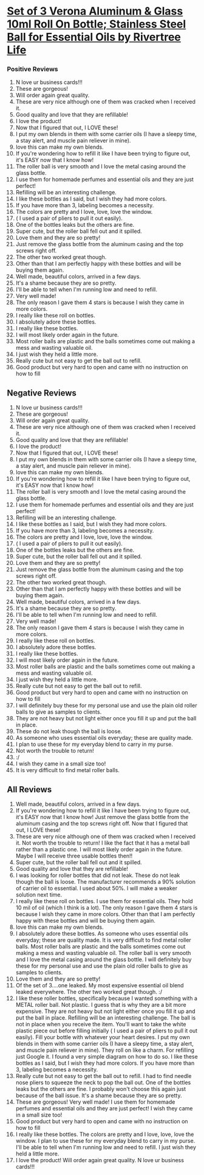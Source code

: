# [Set of 3 Verona Aluminum &amp; Glass 10ml Roll On Bottle; Stainless Steel Ball for Essential Oils by Rivertree Life](https://products.checkmycream.com/products/Set-of-3-Verona-Aluminum-and-Glass-10ml-Roll-On-Bottle-Stainless-Steel-Ball-for-Essential-Oils-by-Rivertree-Life.html)

### Positive Reviews

<ol>
      <li>N love ur business cards!!!</li>
      <li>These are gorgeous!</li>
      <li>Will order again great quality.</li>
      <li>These are very nice although one of them was cracked when I received it.  </li>
      <li>Good quality and love that they are refillable!</li>
      <li>I love the product!</li>
      <li>Now that I figured that out, I LOVE these!</li>
      <li>I put my own blends in them with some carrier oils (I have a sleepy time, a stay alert, and muscle pain reliever in mine).</li>
      <li>love this can make my own blends.</li>
      <li>If you&#x27;re wondering how to refill it like I have been trying to figure out, it&#x27;s EASY now that I know how!  </li>
      <li>The roller ball is very smooth and I love the metal casing around the glass bottle.</li>
      <li>I use them for homemade perfumes and essential oils and they are just perfect!</li>
      <li>Refilling will be an interesting challenge.</li>
      <li>I like these bottles as I said, but I wish they had more colors.</li>
      <li>If you have more than 3, labeling becomes a necessity.</li>
      <li>The colors are pretty and I love, love, love the window.  </li>
      <li>( I used a pair of pliers to pull it out easily).</li>
      <li>One of the bottles leaks but the others are fine.  </li>
      <li>Super cute, but the roller ball fell out and it spilled.</li>
      <li>Love them and they are so pretty!</li>
      <li>Just remove the glass bottle from the aluminum casing and the top screws right off.  </li>
      <li>The other two worked great though.</li>
      <li>Other than that I am perfectly happy with these bottles and will be buying them again.</li>
      <li>Well made, beautiful colors, arrived in a few days.</li>
      <li>It&#x27;s a shame because they are so pretty.</li>
      <li>I&#x27;ll be able to tell when I&#x27;m running low and need to refill.  </li>
      <li>Very well made!</li>
      <li>The only reason I gave them 4 stars is because I wish they came in more colors.</li>
      <li>I really like these roll on bottles.</li>
      <li>I absolutely adore these bottles.</li>
      <li>I really like these bottles.  </li>
      <li>I will most likely order again in the future.  </li>
      <li>Most roller balls are plastic and the balls sometimes come out making a mess and wasting valuable oil.</li>
      <li>I just wish they held a little more.</li>
      <li>Really cute but not easy to get the ball out to refill.  </li>
      <li>Good product but very hard to open and came with no instruction on how to fill</li>
</ol>


<h2>Negative Reviews</h2>
<ol>
<li> N love ur business cards!!!</li>
<li> These are gorgeous!</li>
<li> Will order again great quality.</li>
<li> These are very nice although one of them was cracked when I received it.  </li>
<li> Good quality and love that they are refillable!</li>
<li> I love the product!</li>
<li> Now that I figured that out, I LOVE these!</li>
<li> I put my own blends in them with some carrier oils (I have a sleepy time, a stay alert, and muscle pain reliever in mine).</li>
<li> love this can make my own blends.</li>
<li> If you&#x27;re wondering how to refill it like I have been trying to figure out, it&#x27;s EASY now that I know how!  </li>
<li> The roller ball is very smooth and I love the metal casing around the glass bottle.</li>
<li> I use them for homemade perfumes and essential oils and they are just perfect!</li>
<li> Refilling will be an interesting challenge.</li>
<li> I like these bottles as I said, but I wish they had more colors.</li>
<li> If you have more than 3, labeling becomes a necessity.</li>
<li> The colors are pretty and I love, love, love the window.  </li>
<li> ( I used a pair of pliers to pull it out easily).</li>
<li> One of the bottles leaks but the others are fine.  </li>
<li> Super cute, but the roller ball fell out and it spilled.</li>
<li> Love them and they are so pretty!</li>
<li> Just remove the glass bottle from the aluminum casing and the top screws right off.  </li>
<li> The other two worked great though.</li>
<li> Other than that I am perfectly happy with these bottles and will be buying them again.</li>
<li> Well made, beautiful colors, arrived in a few days.</li>
<li> It&#x27;s a shame because they are so pretty.</li>
<li> I&#x27;ll be able to tell when I&#x27;m running low and need to refill.  </li>
<li> Very well made!</li>
<li> The only reason I gave them 4 stars is because I wish they came in more colors.</li>
<li> I really like these roll on bottles.</li>
<li> I absolutely adore these bottles.</li>
<li> I really like these bottles.  </li>
<li> I will most likely order again in the future.  </li>
<li> Most roller balls are plastic and the balls sometimes come out making a mess and wasting valuable oil.</li>
<li> I just wish they held a little more.</li>
<li> Really cute but not easy to get the ball out to refill.  </li>
<li> Good product but very hard to open and came with no instruction on how to fill</li>
<li> I will definitely buy these for my personal use and use the plain old roller balls to give as samples to clients.</li>
<li> They are not heavy but not light either once you fill it up and put the ball in place.</li>
<li> These do not leak though the ball is loose.  </li>
<li> As someone who uses essential oils everyday; these are quality made.</li>
<li> I plan to use these for my everyday blend to carry in my purse.  </li>
<li> Not worth the trouble to return!  </li>
<li> :/</li>
<li> I wish they came in a small size too!</li>
<li> It is very difficult to find metal roller balls.</li>
</ol>

<h2>All Reviews</h2>

<ol>
    <li> Well made, beautiful colors, arrived in a few days.</li>
    <li> If you&#x27;re wondering how to refill it like I have been trying to figure out, it&#x27;s EASY now that I know how!  Just remove the glass bottle from the aluminum casing and the top screws right off.  Now that I figured that out, I LOVE these!</li>
    <li> These are very nice although one of them was cracked when I received it.  Not worth the trouble to return!  I like the fact that it has a metal ball rather than a plastic one.  I will most likely order again in the future.  Maybe I will receive three usable bottles then!!</li>
    <li> Super cute, but the roller ball fell out and it spilled.</li>
    <li> Good quality and love that they are refillable!</li>
    <li> I was looking for roller bottles that did not leak.  These do not leak though the ball is loose.  The manufacturer recommends a 90% solution of carrier oil to essential.  I used about 50%.  I will make a weaker solution next time.</li>
    <li> I really like these roll on bottles. I use them for essential oils. They hold 10 mil of oil (which I think is a lot). The only reason I gave them 4 stars is because I wish they came in more colors. Other than that I am perfectly happy with these bottles and will be buying them again.</li>
    <li> love this can make my own blends.</li>
    <li> I absolutely adore these bottles. As someone who uses essential oils everyday; these are quality made. It is very difficult to find metal roller balls. Most roller balls are plastic and the balls sometimes come out making a mess and wasting valuable oil. The roller ball is very smooth and I love the metal casing around the glass bottle. I will definitely buy these for my personal use and use the plain old roller balls to give as samples to clients.</li>
    <li> Love them and they are so pretty!</li>
    <li> Of the set of 3....one leaked. My most expensive essential oil blend leaked everywhere. The other two worked great though. :/</li>
    <li> I like these roller bottles, specifically because I wanted something with a METAL roller ball. Not plastic. I guess that is why they are a bit more expensive. They are not heavy but not light either once you fill it up and put the ball in place. Refilling will be an interesting challenge. The ball is not in place when you receive the item. You&#x27;ll want to take the white plastic piece out before filling initially ( I used a pair of pliers to pull it out easily). Fill your bottle with whatever your heart desires. I put my own blends in them with some carrier oils (I have a sleepy time, a stay alert, and muscle pain reliever in mine). They roll on like a charm. For refilling just Google it. I found a very simple diagram on how to do so. I like these bottles as I said, but I wish they had more colors. If you have more than 3, labeling becomes a necessity.</li>
    <li> Really cute but not easy to get the ball out to refill.  I had to find needle nose pliers to squeeze the neck to pop the ball out.  One of the bottles leaks but the others are fine.  I probably won&#x27;t choose this again just because of the ball issue.  It&#x27;s a shame because they are so pretty.</li>
    <li> These are gorgeous! Very well made! I use them for homemade perfumes and essential oils and they are just perfect! I wish they came in a small size too!</li>
    <li> Good product but very hard to open and came with no instruction on how to fill</li>
    <li> I really like these bottles.  The colors are pretty and I love, love, love the window.  I plan to use these for my everyday blend to carry in my purse.  I&#x27;ll be able to tell when I&#x27;m running low and need to refill.  I just wish they held a little more.</li>
    <li> I love the product! Will order again great quality. N love ur business cards!!!</li>
</ol>





